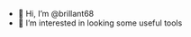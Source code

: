 - 👋 Hi, I’m @brillant68
- 👀 I’m interested in looking some useful tools

<!---
brillant68/brillant68 is a ✨ special ✨ repository because its `README.md` (this file) appears on your GitHub profile.
You can click the Preview link to take a look at your changes.
--->
